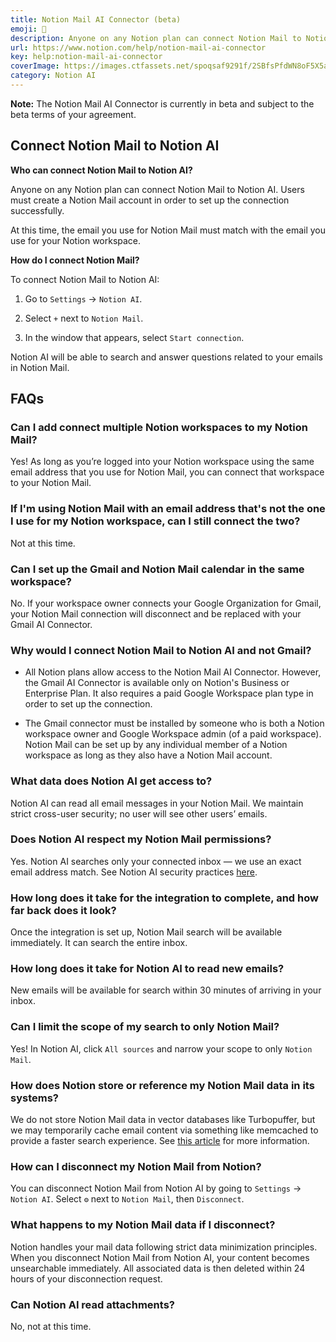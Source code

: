 ```yaml
---
title: Notion Mail AI Connector (beta)
emoji: 📮
description: Anyone on any Notion plan can connect Notion Mail to Notion AI 📮
url: https://www.notion.com/help/notion-mail-ai-connector
key: help:notion-mail-ai-connector
coverImage: https://images.ctfassets.net/spoqsaf9291f/2SBfsPfdWN8oF5X5akzwxx/a4a1fbccc03420ee52f5d24846334b97/Notion_Mail_Logo__1_.png
category: Notion AI
---
```


**Note:** The Notion Mail AI Connector is currently in beta and subject to the beta terms of your agreement.

## Connect Notion Mail to Notion AI

**Who can connect Notion Mail to Notion AI?**

Anyone on any Notion plan can connect Notion Mail to Notion AI. Users must create a Notion Mail account in order to set up the connection successfully.

At this time, the email you use for Notion Mail must match with the email you use for your Notion workspace.

**How do I connect Notion Mail?**

To connect Notion Mail to Notion AI:

1. Go to `Settings` → `Notion AI`.

2. Select `+` next to `Notion Mail`.

3. In the window that appears, select `Start connection`.

Notion AI will be able to search and answer questions related to your emails in Notion Mail.


## FAQs

### Can I add connect multiple Notion workspaces to my Notion Mail?

Yes! As long as you’re logged into your Notion workspace using the same email address that you use for Notion Mail, you can connect that workspace to your Notion Mail.


### If I'm using Notion Mail with an email address that's not the one I use for my Notion workspace, can I still connect the two?

Not at this time.


### Can I set up the Gmail and Notion Mail calendar in the same workspace?

No. If your workspace owner connects your Google Organization for Gmail, your Notion Mail connection will disconnect and be replaced with your Gmail AI Connector.


### Why would I connect Notion Mail to Notion AI and not Gmail?

* All Notion plans allow access to the Notion Mail AI Connector. However, the Gmail AI Connector is available only on Notion's Business or Enterprise Plan. It also requires a paid Google Workspace plan type in order to set up the connection.

* The Gmail connector must be installed by someone who is both a Notion workspace owner and Google Workspace admin (of a paid workspace). Notion Mail can be set up by any individual member of a Notion workspace as long as they also have a Notion Mail account.


### What data does Notion AI get access to?

Notion AI can read all email messages in your Notion Mail. We maintain strict cross-user security; no user will see other users’ emails.


### Does Notion AI respect my Notion Mail permissions?

Yes. Notion AI searches only your connected inbox — we use an exact email address match. See Notion AI security practices [here](https://www.notion.com/help/notion-ai-security-practices).


### How long does it take for the integration to complete, and how far back does it look?

Once the integration is set up, Notion Mail search will be available immediately. It can search the entire inbox.


### How long does it take for Notion AI to read new emails?

New emails will be available for search within 30 minutes of arriving in your inbox.


### Can I limit the scope of my search to only Notion Mail?

Yes! In Notion AI, click `All sources` and narrow your scope to only `Notion Mail`.


### How does Notion store or reference my Notion Mail data in its systems?

We do not store Notion Mail data in vector databases like Turbopuffer, but we may temporarily cache email content via something like memcached to provide a faster search experience. See [this article](https://www.notion.com/help/notion-ai-security-practices) for more information.


### How can I disconnect my Notion Mail from Notion?

You can disconnect Notion Mail from Notion AI by going to `Settings` → `Notion AI`. Select `⚙️` next to `Notion Mail`, then `Disconnect`.


### What happens to my Notion Mail data if I disconnect?

Notion handles your mail data following strict data minimization principles. When you disconnect Notion Mail from Notion AI, your content becomes unsearchable immediately. All associated data is then deleted within 24 hours of your disconnection request.


### Can Notion AI read attachments?

No, not at this time.
